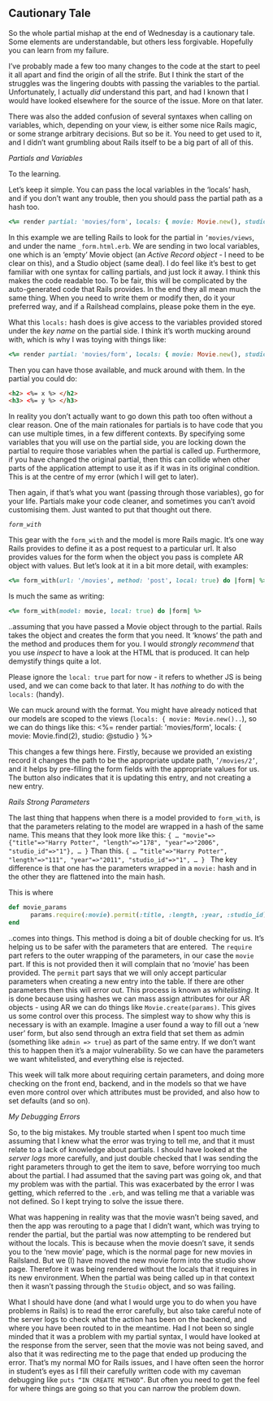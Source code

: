 ## Cautionary Tale

So the whole partial mishap at the end of Wednesday is a cautionary tale. Some elements are understandable, but others less forgivable. Hopefully you can learn from my failure. 

I’ve probably made a few too many changes to the code at the start to peel it all apart and find the origin of all the strife. But I think the start of the struggles was the lingering doubts with passing the variables to the partial. Unfortunately, I actually _did_ understand this part, and had I known that I would have looked elsewhere for the source of the issue. More on that later.

There was also the added confusion of several syntaxes when calling on variables, which, depending on your view, is either some nice Rails magic, or some strange arbitrary decisions. But so be it. You need to get used to it, and I didn’t want grumbling about Rails itself to be a big part of all of this. 

_*Partials and Variables*_

To the learning. 

Let’s keep it simple. You can pass the local variables in the ‘locals’ hash, and if you don’t want any trouble, then you should pass the partial path as a hash too. 
```ruby
<%= render partial: 'movies/form', locals: { movie: Movie.new(), studio: @studio } %>
```
In this example we are telling Rails to look for the partial in `’movies/views`, and under the name `_form.html.erb`. We are sending in two local variables, one which is an ‘empty’ Movie object (an *Active Record object* - I need to be clear on this), and a Studio object (same deal). 
I do feel like it’s best to get familiar with one syntax for calling partials, and just lock it away. I think this makes the code readable too. To be fair, this will be complicated by the auto-generated code that Rails provides. In the end they all mean much the same thing. When you need to write them or modify then, do it your preferred way, and if a Railshead complains, please poke them in the eye.

What this `locals:` hash does is give access to the variables provided stored under the *key name* on the partial side. I think it’s worth mucking around with, which is why I was toying with things like:
```ruby
<%= render partial: 'movies/form', locals: { movie: Movie.new(), studio: @studio, x: 150, y: “a string, why not”, z: false } %>
```
Then you can have those available, and muck around with them. 
In the partial you could do:
```html
<h2> <%= x %> </h2>
<h3> <%= y %> </h3>
```
In reality you don’t actually want to go down this path too often without a clear reason. One of the main rationales for partials is to have code that you can use multiple times, in a few different contexts. By specifying some variables that you will use on the partial side, you are locking down the partial to require those variables when the partial is called up. Furthermore, if you have changed the original partial, then this can collide when other parts of the application attempt to use it as if it was in its original condition. This is at the centre of my error (which I will get to later).

Then again, if that’s what you want (passing through those variables), go for your life. Partials make your code cleaner, and sometimes you can’t avoid customising them. Just wanted to put that thought out there.

*`form_with`*

This gear with the `form_with` and the model is more Rails magic. It’s one way Rails provides to define it as a post request to a particular url. It also provides values for the form when the object you pass is complete AR object with values. But let’s look at it in a bit more detail, with examples:
```ruby
<%= form_with(url: '/movies', method: 'post', local: true) do |form| %>
```
Is much the same as writing:
```ruby
<%= form_with(model: movie, local: true) do |form| %>
```
..assuming that you have passed a Movie object through to the partial. Rails takes the object and creates the form that you need. It ‘knows’ the path and the method and produces them for you. I would *strongly recommend* that you use *inspect* to have a look at the HTML that is produced. It can help demystify things quite a lot. 

Please ignore the `local: true` part for now - it refers to whether JS is being used, and we can come back to that later. It has *nothing* to do with the `locals:` (handy).

We can muck around with the format. You might have already noticed that our models are scoped to the views (`locals: { movie: Movie.new()..`), so we can do things like this:
<%= render partial: 'movies/form', locals: { movie: Movie.find(2), studio: @studio } %>

This changes a few things here. Firstly, because we provided an existing record it changes the path to be the appropriate update path, `’/movies/2’`, and it helps by pre-filling the form fields with the appropriate values for us. The button also indicates that it is updating this entry, and not creating a new entry. 

*Rails Strong Parameters*

The last thing that happens when there is a model provided to `form_with`, is that the parameters relating to the model are wrapped in a hash of the same name. 
This means that they look more like this:
`{ … "movie"=>{"title"=>"Harry Potter", "length"=>"178", "year"=>"2006", "studio_id"=>"1"}, … }`
Than this.
`{ … “title"=>"Harry Potter", "length"=>"111", "year"=>"2011", "studio_id"=>"1", … } `
The key difference is that one has the parameters wrapped in a `movie:` hash and in the other they are flattened into the main hash.

This is where 
```ruby
def movie_params
      params.require(:movie).permit(:title, :length, :year, :studio_id)
end
```
..comes into things. This method is doing a bit of double checking for us. It’s helping us to be safer with the parameters that are entered.  The `require` part refers to the outer wrapping of the parameters, in our case the `movie` part. If this is not provided then it will complain that no ‘movie’ has been provided.
The `permit` part says that we will only accept particular parameters when creating a new entry into the table. If there are other parameters then this will error out. This process is known as *whitelisting*. 
It is done because using hashes we can mass assign attributes for our AR objects - using AR we can do things like `Movie.create(params)`. This gives us some control over this process. 
The simplest way to show why this is necessary is with an example. Imagine a user found a way to fill out a ‘new user’ form, but also send through an extra field that set them as admin (something like `admin => true`) as part of the same entry. If we don’t want this to happen then it’s a major vulnerability. So we can have the parameters we want whitelisted, and everything else is rejected. 

This week will talk more about requiring certain parameters, and doing more checking on the front end, backend, and in the models so that we have even more control over which attributes must be provided, and also how to set defaults (and so on). 

*My Debugging Errors*

So, to the big mistakes. My trouble started when I spent too much time assuming that I knew what the error was trying to tell me, and that it must relate to a lack of knowledge about partials. I should have looked at the *server logs* more carefully, and just double checked that I was sending the right parameters through to get the item to save, before worrying too much about the partial. I had assumed that the saving part was going ok, and that my problem was with the partial. This was exacerbated by the error I was getting, which referred to the `.erb`, and was telling me that a variable was not defined. So I kept trying to solve the issue there. 

What was happening in reality was that the movie wasn’t being saved, and then the app was rerouting to a page that I didn’t want, which was trying to render the partial, but the partial was now attempting to be rendered but without the locals. This is because when the movie doesn’t save, it sends you to the ‘new movie’ page, which is the normal page for new movies in Railsland. But we (I) have moved the new movie form into the studio show page. Therefore it was being rendered without the locals that it requires in its new environment. When the partial was being called up in that context then it wasn’t passing through the `Studio` object, and so was failing. 

What I should have done (and what I would urge you to do when you have problems in Rails) is to read the error carefully, but also take careful note of the server logs to check what the action has been on the backend, and where you have been routed to in the meantime. Had I not been so single minded that it was a problem with my partial syntax, I would have looked at the response from the server, seen that the movie was not being saved, and also that it was redirecting me to the page that ended up producing the error. That’s my normal MO for Rails issues, and I have often seen the horror in student’s eyes as I fill their carefully written code with my caveman debugging like `puts “IN CREATE METHOD”`. But often you need to get the feel for where things are going so that you can narrow the problem down.